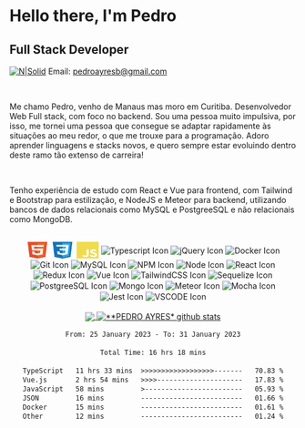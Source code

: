 # Hello there, I'm Pedro
## Full Stack Developer

  [![N|Solid](https://img.shields.io/badge/-LinkedIn-%230077B5?style=for-the-badge&logo=linkedin&logoColor=white)](https://www.linkedin.com/in/pedroayresb/)
  Email: pedroayresb@gmail.com

</br>

Me chamo Pedro, venho de Manaus mas moro em Curitiba. Desenvolvedor Web Full stack, com foco no backend. Sou uma pessoa muito impulsiva, por isso, me tornei uma pessoa que consegue se adaptar rapidamente às situações ao meu redor, o que me trouxe para a programação. Adoro aprender linguagens e stacks novos, e quero sempre estar evoluindo dentro deste ramo tão extenso de carreira!

</br>

Tenho experiência de estudo com React e Vue para frontend, com Tailwind e Bootstrap para estilização, e NodeJS e Meteor para backend, utilizando bancos de dados relacionais como MySQL e PostgreeSQL e não relacionais como MongoDB.

</br>


<div align="center">
  <img align="center" alt="HTML Icon" height="30" width="40" src="https://raw.githubusercontent.com/devicons/devicon/master/icons/html5/html5-original.svg">
  <img align="center" alt="CSS Icon" height="30" width="40" src="https://raw.githubusercontent.com/devicons/devicon/master/icons/css3/css3-original.svg">
  <img align="center" alt="Javascript Icon" height="30" width="40" src="https://raw.githubusercontent.com/devicons/devicon/master/icons/javascript/javascript-plain.svg">
  <img align="center" alt="Typescript Icon" height="30" width="40" src="https://cdn.jsdelivr.net/gh/devicons/devicon/icons/typescript/typescript-plain.svg" />
  <img align="center" alt="jQuery Icon" height="30" width="40" src="https://cdn.jsdelivr.net/gh/devicons/devicon/icons/jquery/jquery-original.svg" />
  <img align="center" alt="Docker Icon" height="30" width="40" src="https://cdn.jsdelivr.net/gh/devicons/devicon/icons/docker/docker-plain.svg" />
  <img align="center" alt="Git Icon" height="30" width="40" src="https://cdn.jsdelivr.net/gh/devicons/devicon/icons/git/git-original.svg" />
  <img align="center" alt="MySQL Icon" height="30" width="40" src="https://cdn.jsdelivr.net/gh/devicons/devicon/icons/mysql/mysql-original.svg" />
  <img align="center" alt="NPM Icon" height="30" width="40" src="https://cdn.jsdelivr.net/gh/devicons/devicon/icons/npm/npm-original-wordmark.svg" />
  <img align="center" alt="Node Icon" height="30" width="40" src="https://cdn.jsdelivr.net/gh/devicons/devicon/icons/nodejs/nodejs-original.svg" />
  <img align="center" alt="React Icon" height="30" width="40" src="https://cdn.jsdelivr.net/gh/devicons/devicon/icons/react/react-original.svg" />
  <img align="center" alt="Redux Icon" height="30" width="40" src="https://cdn.jsdelivr.net/gh/devicons/devicon/icons/redux/redux-original.svg" />
  <img align="center" alt="Vue Icon" height="30" width="40" src="https://cdn.jsdelivr.net/gh/devicons/devicon/icons/vuejs/vuejs-original.svg" />
  <img align="center" alt="TailwindCSS Icon" height="30" width="40" src="https://cdn.jsdelivr.net/gh/devicons/devicon/icons/tailwindcss/tailwindcss-plain.svg" />
  <img align="center" alt="Sequelize Icon" height="30" width="40" src="https://cdn.jsdelivr.net/gh/devicons/devicon/icons/sequelize/sequelize-original.svg" />
  <img align="center" alt="PostgreeSQL Icon" height="30" width="40" src="https://cdn.jsdelivr.net/gh/devicons/devicon/icons/postgresql/postgresql-original.svg" />
  <img align="center" alt="Mongo Icon" height="30" width="40" src="https://cdn.jsdelivr.net/gh/devicons/devicon/icons/mongodb/mongodb-original.svg" />
  <img align="center" alt="Meteor Icon" height="30" width="40" src="https://cdn.jsdelivr.net/gh/devicons/devicon/icons/meteor/meteor-original.svg" />
  <img align="center" alt="Mocha Icon" height="30" width="40" src="https://cdn.jsdelivr.net/gh/devicons/devicon/icons/mocha/mocha-plain.svg" />
  <img align="center" alt="Jest Icon" height="30" width="40" src="https://cdn.jsdelivr.net/gh/devicons/devicon/icons/jest/jest-plain.svg" />
  <img align="center" alt="VSCODE Icon" height="30" width="40" src="https://cdn.jsdelivr.net/gh/devicons/devicon/icons/visualstudio/visualstudio-plain.svg" />
</div>

</br>

<div align="center">
<a href="https://github.com/rafaelftourinho">
  <img align="center" src="https://github-readme-stats.vercel.app/api/top-langs/?username=pedroayresb&langs_count=7&theme=dark&hide_langs_below=1&layout=compact"  heigth="160em" width="400px"/>
</a>

<a href="https://github.com/rafaelftourinho">
 <img align="center" src="https://github-readme-stats.vercel.app/api?username=pedroayresb&show_icons=true&theme=dark&line_height=33&count_private=true" alt="**PEDRO AYRES* github stats" heigth="160em" width="420px"/>
</a>

<!--START_SECTION:waka-->

```text
From: 25 January 2023 - To: 31 January 2023

Total Time: 16 hrs 18 mins

TypeScript   11 hrs 33 mins  >>>>>>>>>>>>>>>>>>-------   70.83 %
Vue.js       2 hrs 54 mins   >>>>---------------------   17.83 %
JavaScript   58 mins         >------------------------   05.93 %
JSON         16 mins         -------------------------   01.66 %
Docker       15 mins         -------------------------   01.61 %
Other        12 mins         -------------------------   01.24 %
```

<!--END_SECTION:waka-->
